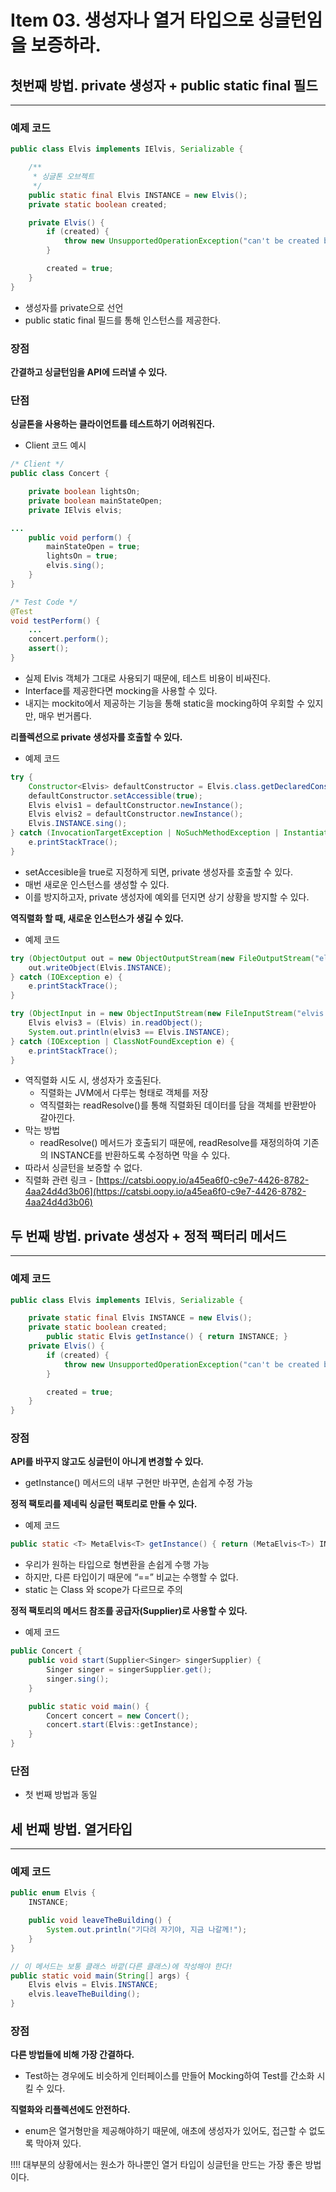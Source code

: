 # Item 03. 생성자나 열거 타입으로 싱글턴임을 보증하라.

## 첫번째 방법. private 생성자 + public static final 필드

---

### 예제 코드

```java
public class Elvis implements IElvis, Serializable {

    /**
     * 싱글톤 오브젝트
     */
    public static final Elvis INSTANCE = new Elvis();
    private static boolean created;

    private Elvis() {
        if (created) {
            throw new UnsupportedOperationException("can't be created by constructor.");
        }

        created = true;
    }
}
```

- 생성자를 private으로 선언
- public static final 필드를 통해 인스턴스를 제공한다.

### 장점

**간결하고 싱글턴임을 API에 드러낼 수 있다.**

### 단점

**싱글톤을 사용하는 클라이언트를 테스트하기 어려워진다.**

- Client 코드 예시

```java
/* Client */
public class Concert {

    private boolean lightsOn;
    private boolean mainStateOpen;
    private IElvis elvis;

...
    public void perform() {
        mainStateOpen = true;
        lightsOn = true;
        elvis.sing();
    }
}

/* Test Code */
@Test
void testPerform() {
	...
	concert.perform();
	assert();
}

```

- 실제 Elvis 객체가 그대로 사용되기 때문에, 테스트 비용이 비싸진다.
- Interface를 제공한다면 mocking을 사용할 수 있다.
- 내지는 mockito에서 제공하는 기능을 통해 static을 mocking하여 우회할 수 있지만, 매우 번거롭다.

**리플렉션으로 private 생성자를 호출할 수 있다.**

- 예제 코드

```java
try {
    Constructor<Elvis> defaultConstructor = Elvis.class.getDeclaredConstructor();
    defaultConstructor.setAccessible(true);
    Elvis elvis1 = defaultConstructor.newInstance();
    Elvis elvis2 = defaultConstructor.newInstance();
    Elvis.INSTANCE.sing();
} catch (InvocationTargetException | NoSuchMethodException | InstantiationException | IllegalAccessException e) {
    e.printStackTrace();
}
```

- setAccesible을 true로 지정하게 되면, private 생성자를 호출할 수 있다.
- 매번 새로운 인스턴스를 생성할 수 있다.
- 이를 방지하고자, private 생성자에 예외를 던지면 상기 상황을 방지할 수 있다.

**역직렬화 할 때, 새로운 인스턴스가 생길 수 있다.**

- 예제 코드

```java
try (ObjectOutput out = new ObjectOutputStream(new FileOutputStream("elvis.obj"))) {
    out.writeObject(Elvis.INSTANCE);
} catch (IOException e) {
    e.printStackTrace();
}

try (ObjectInput in = new ObjectInputStream(new FileInputStream("elvis.obj"))) {
    Elvis elvis3 = (Elvis) in.readObject();
    System.out.println(elvis3 == Elvis.INSTANCE);
} catch (IOException | ClassNotFoundException e) {
    e.printStackTrace();
}
```

- 역직렬화 시도 시, 생성자가 호출된다.
    - 직렬화는 JVM에서 다루는 형태로 객체를 저장
    - 역직렬화는 readResolve()를 통해 직렬화된 데이터를 담을 객체를 반환받아 갈아낀다.
- 막는 방법
    - readResolve() 메서드가 호출되기 때문에, readResolve를 재정의하여 기존의 INSTANCE를 반환하도록 수정하면 막을 수 있다.
- 따라서 싱글턴을 보증할 수 없다.
- 직렬화 관련 링크 - [https://catsbi.oopy.io/a45ea6f0-c9e7-4426-8782-4aa24d4d3b06](https://catsbi.oopy.io/a45ea6f0-c9e7-4426-8782-4aa24d4d3b06)

## 두 번째 방법. private 생성자 + 정적 팩터리 메서드

---

### 예제 코드

```java
public class Elvis implements IElvis, Serializable {

    private static final Elvis INSTANCE = new Elvis();
    private static boolean created;
		public static Elvis getInstance() { return INSTANCE; }
    private Elvis() {
        if (created) {
            throw new UnsupportedOperationException("can't be created by constructor.");
        }

        created = true;
    }
}
```

### 장점

**API를 바꾸지 않고도 싱글턴이 아니게 변경할 수 있다.**

- getInstance() 메서드의 내부 구현만 바꾸면, 손쉽게 수정 가능

**정적 팩토리를 제네릭 싱글턴 팩토리로 만들 수 있다.**

- 예제 코드

```java
public static <T> MetaElvis<T> getInstance() { return (MetaElvis<T>) INSTANCE; }
```

- 우리가 원하는 타입으로 형변환을 손쉽게 수행 가능
- 하지만, 다른 타입이기 때문에 “==” 비교는 수행할 수 없다.
- static <T> 는 Class <T>와 scope가 다르므로 주의

**정적 팩토리의 메서드 참조를 공급자(Supplier)로 사용할 수 있다.**

- 예제 코드

```java
public Concert {
	public void start(Supplier<Singer> singerSupplier) {
		Singer singer = singerSupplier.get();
		singer.sing();
	}

	public static void main() {
		Concert concert = new Concert();
		concert.start(Elvis::getInstance);
	}
}
```

### 단점

- 첫 번째 방법과 동일

## 세 번째 방법. 열거타입

---

### 예제 코드

```java
public enum Elvis {
    INSTANCE;

    public void leaveTheBuilding() {
        System.out.println("기다려 자기야, 지금 나갈께!");
    }
}

// 이 메서드는 보통 클래스 바깥(다른 클래스)에 작성해야 한다!
public static void main(String[] args) {
    Elvis elvis = Elvis.INSTANCE;
    elvis.leaveTheBuilding();
}
```

### 장점

**다른 방법들에 비해 가장 간결하다.**

- Test하는 경우에도 비슷하게 인터페이스를 만들어 Mocking하여 Test를 간소화 시킬 수 있다.



**직렬화와 리플렉션에도 안전하다.**

- enum은 열거형만을 제공해야하기 때문에, 애초에 생성자가 있어도, 접근할 수 없도록 막아져 있다.

!!!! 대부분의 상황에서는 원소가 하나뿐인 열거 타입이 싱글턴을 만드는 가장 좋은 방법이다.